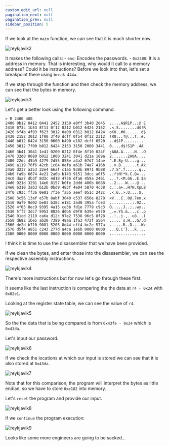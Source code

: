 ```yaml
---
custom_edit_url: null
pagination_next: null
pagination_prev: null
sidebar_position: 5
---
```


If we look at the `main` function, we can see that it is much shorter now.

![reykjavik2](https://github.com/Knign/Write-ups/assets/110326359/71f5066e-d894-4ca6-aaaa-2124cbe128e0)

It makes the following calls:
	- `enc`: Encodes the passwords.
	- `0x2400`: It is a address in memory.
That is interesting, why would it call to a memory address? Could it be instructions? Before we look into that, let's set a breakpoint there using `break 444a`.

If we step through the function and then check the memory address, we can see that the bytes in memory.

![reykjavik3](https://github.com/Knign/Write-ups/assets/110326359/92d6814a-d77f-4a9e-9a29-200c04211a78)

Let's get a better look using the following command:
```
> R 2400 400
2400 0b12 0412 0441 2452 3150 e0ff 3b40 2045  .....A$R1P..;@ E
2410 073c 1b53 8f11 0f12 0312 b012 6424 2152  .<.S........d$!R
2420 6f4b 4f93 f623 3012 0a00 0312 b012 6424  oKO..#0.......d$
2430 2152 3012 1f00 3f40 dcff 0f54 0f12 2312  !R0...?@...T..#.
2440 b012 6424 3150 0600 b490 e182 dcff 0520  ..d$1P......... 
2450 3012 7f00 b012 6424 2153 3150 2000 3441  0....d$!S1P .4A
2460 3b41 3041 1e41 0200 0212 0f4e 8f10 024f  ;A0A.A.....N...O
2470 32d0 0080 b012 1000 3241 3041 d21a 189a  2.......2A0A....
2480 22dc 45b9 4279 2d55 858e a4a2 67d7 14ae  ".E.By-U....g...
2490 a119 76f6 42cb 1c04 0efa a61b 74a7 416b  ..v.B.......t.Ak
24a0 d237 a253 22e4 66af c1a5 938b 8971 9b88  .7.S".f......q..
24b0 fa9b 6674 4e21 2a6b b143 9151 3dcc a6f5  ..ftN!*k.C.Q=...
24c0 daa7 db3f 8d3c 4d18 4736 dfa6 459a 2461  ...?.<M.G6..E.$a
24d0 921d 3291 14e6 8157 b0fe 2ddd 400b 8688  ..2....W..-.@...
24e0 6310 3ab3 612b 0bd9 483f 4e04 5870 4c38  c.:.a+..H?N.XpL8
24f0 c93c ff36 0e01 7f3e fa55 aeef 051c 242c  .<.6..>.U....$,
2500 3c56 13af e57b 8abf 3040 c537 656e 8278  <V...{..0@.7en.x
2510 9af9 9d02 be83 b38c e181 3ad8 395a fce3  ..........:.9Z..
2520 4f03 8ec9 9395 4a15 ce3b fd1e 7779 c9c3  O.....J..;..wy..
2530 5ff2 3dc7 5953 8826 d0b5 d9f8 639e e970  _.=.YS.&....c..p
2540 01cd 2119 ca6a d12c 97e2 7538 96c5 8f28  ..!..j.,..u8...(
2550 d682 1be5 ab20 7389 48aa 1fa3 472f a564  ..... s.H...G/.d
2560 de2d b710 9081 5205 8d44 cff4 bc2e 577a  .-....R..D....Wz
2570 d5f4 a851 c243 277d a4ca 1e6b 0000 0000  ...Q.C'}...k....
2580 0000 0000 0000 0000 0000 0000 0000 0000  ................
```
I think it is time to use the disassembler that we have been provided.

If we clean the bytes, and enter those into the disassembler, we can see the respective assembly instructions.

![reykjavik4](https://github.com/Knign/Write-ups/assets/110326359/e268b200-cbae-4e99-b7e3-68f3f396a267)

There's more instructions but for now let's go through these first.

It seems like the last instruction is comparing the the data at `r4 - 0x24` with `0x82e1`.

Looking at the register state table, we can see the value of `r4`.

![reykjavik5](https://github.com/Knign/Write-ups/assets/110326359/084d200d-7b4d-418a-af8f-0ad49d2d759e)

So the the data that is being compared is from `0x43fe - 0x24` which is `0x43da`.

Let's input our password.

![reykjavik6](https://github.com/Knign/Write-ups/assets/110326359/8ced3473-52b5-41e2-bf80-9ff3ddb387ef)

If we check the locations at which our input is stored we can see that it is also stored at `0x43da`.

![reykjavik7](https://github.com/Knign/Write-ups/assets/110326359/5b381085-5302-4568-a7de-c87bef707171)

Note that for this comparison, the program will interpret the bytes as little endian, so we have to store `0xe182` into memory.

Let's `reset` the program and provide our input.

![reykjavik8](https://github.com/Knign/Write-ups/assets/110326359/42c34b67-9a6a-4c88-911b-78270c35c8a0)

If we `continue` the program execution:

![reykjavik9](https://github.com/Knign/Write-ups/assets/110326359/f034af3a-b6db-47ae-bbbc-febd43bb703c)

Looks like some more engineers are going to be sacked...
